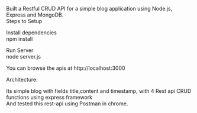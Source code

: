 
Built a Restful CRUD API for a simple blog application using Node.js, Express and MongoDB.<br>
Steps to Setup<br>

Install dependencies<br>
npm install<br>

Run Server<br>
node server.js<br>

You can browse the apis at http://localhost:3000 <br>



Architecture:

Its simple blog with fields title,content and timestamp, with 4 Rest api CRUD functions using express framework<br>
And tested this rest-api using Postman in chrome.<br>
